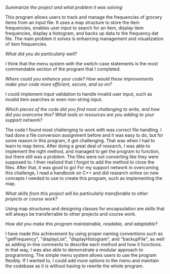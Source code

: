*Summarize the project and what problem it was solving*

This program allows users to track and manage the frequencies of grocery items from an input file.
It uses a map structure to store the item frequencies, enables user input to search for an item,
display item frequencies, display a histogram, and backs up data to the frequency.dat file. The
main problem it solves is enhancing management and visualization of item frequencies.

*What did you do particularly well?*

I think that the menu system with the switch-case statements is the most commendable section of
the program that I completed.

*Where could you enhance your code? How would these improvements make your code more efficient, secure, and so on?*

I could implement input validation to handle invalid user input, such as invalid item searches or even non-string
input.

*Which pieces of the code did you find most challenging to write, and how did you overcome this? What tools or resources are you adding to your support network?*

The code I found most challenging to work with was correct file handling. I had done a file conversion assignment before and it was easy to do, but for
some reason in this program, it got challenging. That was when I had to learn to map items. After doing a great deal of research, I was able to implement
the right method, and managed to get the program to function, but there still was a problem. The files were not converting like they were supposed to. I then 
realized that I forgot to add the method to close the files. After that, it was good to go! For my support network in overcoming this challenge, I read a handbook 
on C++ and did research online on new concepts I needed to use to create this program, such as implementing the map.

*What skills from this project will be particularly transferable to other projects or course work?*

Using map structures and designing classes for encapsulation are skills that will always be transferrable to other projects and course work.

*How did you make this program maintainable, readable, and adaptable?*

I have made this achievement by using proper naming conventions such as "getFrequency", "displayList", "displayHistogram", and "backupFile", as well as adding
in-line comments to describe each method and how it functions. In that way, I was also able to demonstrate a modular approach to programming. The simple menu 
system allows users to use the program flexibly. If I wanted to, I could add more options to the menu and maintain the codebase as it is without having to rewrite 
the whole program.
